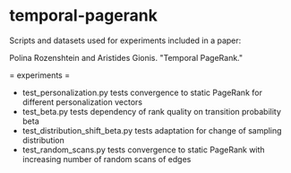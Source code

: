 # temporal-pagerank
Scripts and datasets used for experiments included in a paper:

Polina Rozenshtein and Aristides Gionis. "Temporal PageRank."

= experiments =

* test_personalization.py tests convergence to static PageRank for different personalization vectors
* test_beta.py tests dependency of rank quality on transition probability beta
* test_distribution_shift_beta.py tests adaptation for change of sampling distribution
* test_random_scans.py tests convergence to static PageRank with increasing number of random scans of edges

